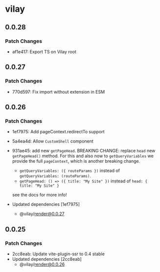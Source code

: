 # vilay

## 0.0.28

### Patch Changes

- af1e417: Export TS on Vilay root

## 0.0.27

### Patch Changes

- 770d597: Fix import without extension in ESM

## 0.0.26

### Patch Changes

- 1ef7975: Add pageContext.redirectTo support
- 5a4ea4d: Allow `CustomShell` component
- 931ae45: add new `getPageHead`. BREAKING CHANGE: replace `head` new `getPageHead()` method. For this and also now to `getQueryVariables` we provide the full `pageContext`, which is another breaking change.

  - `getQueryVariables: ({ routeParams })` instead of `getQueryVariables: (routeParams)`.
  - `getPageHead: () => ({ title: "My Site" })` instead of `head: { title: "My Site" }`

  see the docs for more info!

- Updated dependencies [1ef7975]
  - @vilay/render@0.0.27

## 0.0.25

### Patch Changes

- 2cc8eab: Update vite-plugin-ssr to 0.4 stable
- Updated dependencies [2cc8eab]
  - @vilay/render@0.0.26
